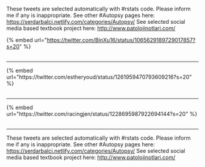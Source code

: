 

These tweets are selected automatically with #rstats code. Please inform me if any is inappropriate.
See other #Autopsy pages here: https://serdarbalci.netlify.com/categories/Autopsy/ 
See selected social media based textbook project here: http://www.patolojinotlari.com/

{% embed url="https://twitter.com/BinXu16/status/1065629189729017857?s=20" %}<br>
<br>
<hr>
{% embed url="https://twitter.com/estheryoud/status/1261959470793609216?s=20" %}<br>
<br>
<hr>
{% embed url="https://twitter.com/racingjen/status/1228695987922694144?s=20" %}<br>
<br>
<hr>


These tweets are selected automatically with #rstats code. Please inform me if any is inappropriate.
See other #Autopsy pages here: https://serdarbalci.netlify.com/categories/Autopsy/ 
See selected social media based textbook project here: http://www.patolojinotlari.com/
